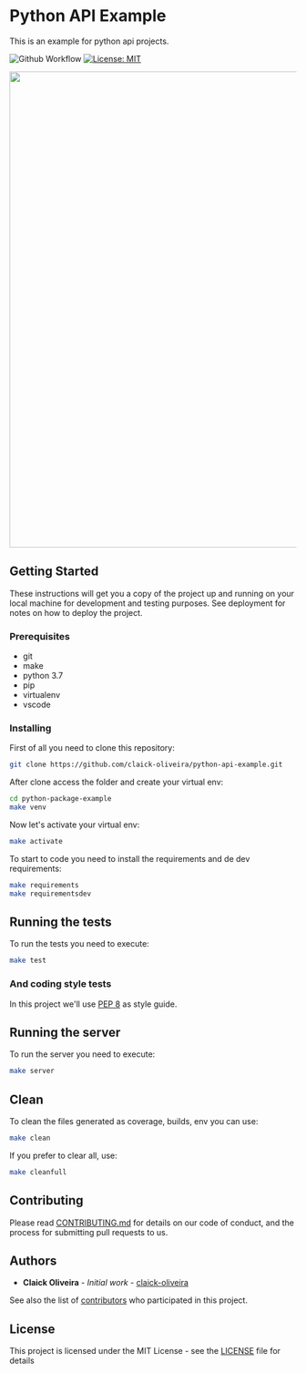 # Python API Example

This is an example for python api projects.

![Github Workflow](https://github.com/claick-oliveira/python-api-example/workflows/Python%20package/badge.svg)
[![License: MIT](https://img.shields.io/badge/License-MIT-blue.svg)](https://opensource.org/licenses/MIT)

<a href="https://asciinema.org/a/288589?autoplay=1"><img src="https://asciinema.org/a/288589.svg" width="836"/></a>

## Getting Started

These instructions will get you a copy of the project up and running on your local machine for development and testing purposes. See deployment for notes on how to deploy the project.

### Prerequisites

- git
- make
- python 3.7
- pip
- virtualenv
- vscode

### Installing

First of all you need to clone this repository:

``` bash
git clone https://github.com/claick-oliveira/python-api-example.git
```

After clone access the folder and create your virtual env:

``` bash
cd python-package-example
make venv
```

Now let's activate your virtual env:

``` bash
make activate
```

To start to code you need to install the requirements and de dev requirements:

``` bash
make requirements
make requirementsdev
```

## Running the tests

To run the tests you need to execute:

``` bash
make test
```

### And coding style tests

In this project we'll use [PEP 8](https://www.python.org/dev/peps/pep-0008/) as style guide.

## Running the server

To run the server you need to execute:

``` bash
make server
```

## Clean

To clean the files generated as coverage, builds, env you can use:

``` bash
make clean
```

If you prefer to clear all, use:

```bash
make cleanfull
```

## Contributing

Please read [CONTRIBUTING.md](https://github.com/claick-oliveira/python-api-example/blob/master/CONTRIBUTING.md) for details on our code of conduct, and the process for submitting pull requests to us.

## Authors

- **Claick Oliveira** - *Initial work* - [claick-oliveira](https://github.com/claick-oliveira)

See also the list of [contributors](https://github.com/claick-oliveira/python-api-example/contributors) who participated in this project.

## License

This project is licensed under the MIT License - see the [LICENSE](LICENSE) file for details

